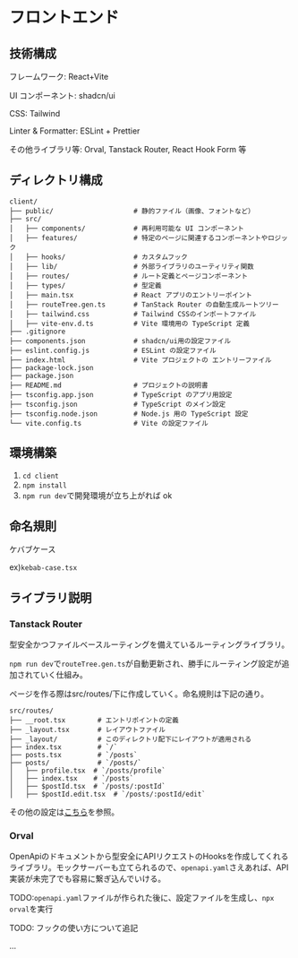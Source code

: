 # フロントエンド

## 技術構成

フレームワーク: React+Vite

UI コンポーネント: shadcn/ui

CSS: Tailwind

Linter & Formatter: ESLint + Prettier

その他ライブラリ等: Orval, Tanstack Router, React Hook Form 等


## ディレクトリ構成

```
client/
├── public/                    # 静的ファイル（画像、フォントなど）
├── src/
│   ├── components/            # 再利用可能な UI コンポーネント
│   ├── features/              # 特定のページに関連するコンポーネントやロジック
│   ├── hooks/                 # カスタムフック
│   ├── lib/                   # 外部ライブラリのユーティリティ関数
│   ├── routes/                # ルート定義とページコンポーネント
│   ├── types/                 # 型定義
│   ├── main.tsx               # React アプリのエントリーポイント
│   ├── routeTree.gen.ts       # TanStack Router の自動生成ルートツリー
│   ├── tailwind.css           # Tailwind CSSのインポートファイル
│   ├── vite-env.d.ts          # Vite 環境用の TypeScript 定義
├── .gitignore
├── components.json            # shadcn/ui用の設定ファイル
├── eslint.config.js           # ESLint の設定ファイル
├── index.html                 # Vite プロジェクトの エントリーファイル
├── package-lock.json
├── package.json
├── README.md                  # プロジェクトの説明書
├── tsconfig.app.json          # TypeScript のアプリ用設定
├── tsconfig.json              # TypeScript のメイン設定
├── tsconfig.node.json         # Node.js 用の TypeScript 設定
└── vite.config.ts             # Vite の設定ファイル
```

## 環境構築

1. `cd client`
2. `npm install`
3. `npm run dev`で開発環境が立ち上がれば ok

## 命名規則

ケバブケース

ex)`kebab-case.tsx`


## ライブラリ説明

### Tanstack Router

型安全かつファイルベースルーティングを備えているルーティングライブラリ。

`npm run dev`で`routeTree.gen.ts`が自動更新され、勝手にルーティング設定が追加されていく仕組み。

ページを作る際はsrc/routes/下に作成していく。命名規則は下記の通り。

```
src/routes/
├── __root.tsx        # エントリポイントの定義
├── _layout.tsx       # レイアウトファイル
├── _layout/          # このディレクトリ配下にレイアウトが適用される
├── index.tsx         # `/`
├── posts.tsx         # `/posts`
├── posts/            # `/posts/`
│   ├── profile.tsx  # `/posts/profile`
│   ├── index.tsx    # `/posts`
│   ├── $postId.tsx  # `/posts/:postId`
│   ├── $postId.edit.tsx  # `/posts/:postId/edit`
```

その他の設定は[こちら](https://zenn.dev/calloc134/articles/6680b272a2c2c5#%E3%82%B3%E3%83%B3%E3%83%9D%E3%83%BC%E3%83%8D%E3%83%B3%E3%83%88%E3%81%AE%E6%8C%87%E5%AE%9A)を参照。

### Orval

OpenApiのドキュメントから型安全にAPIリクエストのHooksを作成してくれるライブラリ。モックサーバーも立てられるので、`openapi.yaml`さえあれば、API実装が未完了でも容易に繋ぎ込んでいける。

TODO:`openapi.yaml`ファイルが作られた後に、設定ファイルを生成し、`npx orval`を実行

TODO: フックの使い方について追記

...
